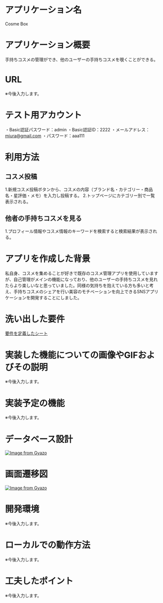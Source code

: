 # アプリケーション名
Cosme Box

# アプリケーション概要
手持ちコスメの管理ができ、他のユーザーの手持ちコスメを覗くことができる。

# URL
※今後入力します。

# テスト用アカウント
・Basic認証パスワード：admin
・Basic認証ID：2222
・メールアドレス：miura@gmail.com
・パスワード：aaa111

# 利用方法
## コスメ投稿
1.新規コスメ投稿ボタンから、コスメの内容（ブランド名・カテゴリー・商品名・星評価・メモ）を入力し投稿する。
2.トップページにカテゴリー別で一覧表示される。

## 他者の手持ちコスメを見る
1.プロフィール情報やコスメ情報のキーワードを検索すると検索結果が表示される。

# アプリを作成した背景
私自身、コスメを集めることが好きで既存のコスメ管理アプリを使用していますが、自己管理がメインの機能になっており、他のユーザーの手持ちコスメを見れたらより楽しいなと思っていました。同様の気持ちを抱えている方も多いと考え、手持ちコスメのシェアを行い美容のモチベーションを向上できるSNSアプリケーションを開発することにしました。

# 洗い出した要件
[要件を定義したシート](https://docs.google.com/spreadsheets/d/1zWZRKlVfFFPCrZWSvo6b2nzWSWcVYRHJ6yjZxkwTHGk/edit#gid=982722306)

# 実装した機能についての画像やGIFおよびその説明
※今後入力します。

# 実装予定の機能
※今後入力します。

# データベース設計
[![Image from Gyazo](https://i.gyazo.com/7db6cfbc7526bee78c3f13fbf6525274.png)](https://gyazo.com/7db6cfbc7526bee78c3f13fbf6525274)

# 画面遷移図
[![Image from Gyazo](https://i.gyazo.com/860a7cac89ed30066de8ead7dfd990e7.png)](https://gyazo.com/860a7cac89ed30066de8ead7dfd990e7)

# 開発環境
※今後入力します。

# ローカルでの動作方法
※今後入力します。

# 工夫したポイント
※今後入力します。

